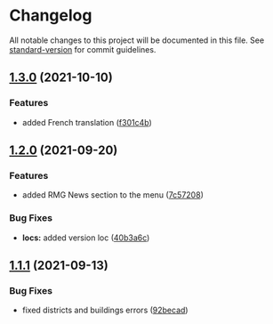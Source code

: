 # Changelog

All notable changes to this project will be documented in this file. See [standard-version](https://github.com/conventional-changelog/standard-version) for commit guidelines.

## [1.3.0](https://github.com/The24thDS/planet_states/compare/v1.2.0...v1.3.0) (2021-10-10)


### Features

* added French translation ([f301c4b](https://github.com/The24thDS/planet_states/commit/f301c4b66dc666df63ab8e2b19e7567059b71462))

## [1.2.0](https://github.com/The24thDS/planet_states/compare/v1.1.1...v1.2.0) (2021-09-20)


### Features

* added RMG News section to the menu ([7c57208](https://github.com/The24thDS/planet_states/commit/7c572086166f49b0bb27e98b7a39f91882e452f7))


### Bug Fixes

* **locs:** added version loc ([40b3a6c](https://github.com/The24thDS/planet_states/commit/40b3a6cf5ce77c0105019a756dba595b8e43b3c8))

## [1.1.1](https://github.com/The24thDS/planet_states/compare/v1.0.0...v1.1.1) (2021-09-13)

### Bug Fixes

- fixed districts and buildings errors ([92becad](https://github.com/The24thDS/planet_states/commit/92becad95b766df5cc8449c18a5058e6bb4c6ab0))

